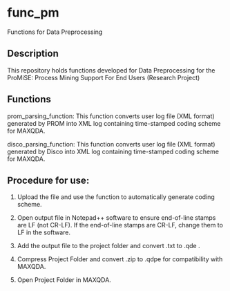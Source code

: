 # func_pm
Functions for Data Preprocessing

Description
-------------
This repository holds functions developed for Data Preprocessing for the ProMiSE: Process Mining Support For End Users (Research Project)

Functions
-------------

prom_parsing_function: This function converts user log file (XML format) generated by PROM into XML log containing time-stamped coding scheme for MAXQDA.

disco_parsing_function: This function converts user log file (XML format) generated by Disco into XML log containing time-stamped coding scheme for MAXQDA.

Procedure for use:
-------------

1. Upload the file and use the function to automatically generate coding scheme. 

2. Open output file in Notepad++ software to ensure end-of-line stamps are LF (not CR-LF). If the end-of-line stamps are CR-LF, change them to LF in the software.

3. Add the output file to the project folder and convert .txt to .qde   .

4. Compress Project Folder and convert .zip to .qdpe for compatibility with MAXQDA.

5. Open Project Folder in MAXQDA. 

